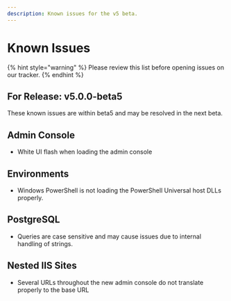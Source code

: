 ```yaml
---
description: Known issues for the v5 beta.
---
```


# Known Issues

{% hint style="warning" %}
Please review this list before opening issues on our tracker.
{% endhint %}

## For Release: v5.0.0-beta5

These known issues are within beta5 and may be resolved in the next beta.&#x20;

## Admin Console

* White UI flash when loading the admin console

## Environments

* Windows PowerShell is not loading the PowerShell Universal host DLLs properly.

## PostgreSQL

* Queries are case sensitive and may cause issues due to internal handling of strings.&#x20;

## Nested IIS Sites

* Several URLs throughout the new admin console do not translate properly to the base URL


